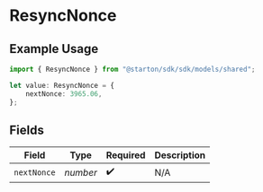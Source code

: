 # ResyncNonce

## Example Usage

```typescript
import { ResyncNonce } from "@starton/sdk/sdk/models/shared";

let value: ResyncNonce = {
    nextNonce: 3965.06,
};
```

## Fields

| Field              | Type               | Required           | Description        |
| ------------------ | ------------------ | ------------------ | ------------------ |
| `nextNonce`        | *number*           | :heavy_check_mark: | N/A                |